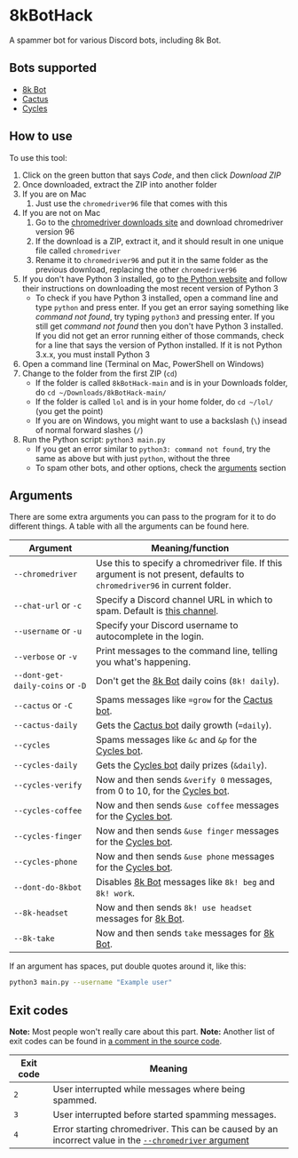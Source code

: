 # 8kBotHack
A spammer bot for various Discord bots, including 8k Bot.

## Bots supported
* [8k Bot](https://top.gg/bot/783346270290968606)
* [Cactus](https://cactus-bot.codingcactus.codes/)
* [Cycles](https://top.gg/bot/781939317450342470)

## How to use
To use this tool:

1. Click on the green button that says _Code_, and then click _Download ZIP_
2. Once downloaded, extract the ZIP into another folder
3. If you are on Mac
     1. Just use the `chromedriver96` file that comes with this
4. If you are not on Mac
     1. Go to the [chromedriver downloads site](https://chromedriver.chromium.org/downloads) and download chromedriver version 96
     2. If the download is a ZIP, extract it, and it should result in one unique file called `chromedriver`
     3. Rename it to `chromedriver96` and put it in the same folder as the previous download, replacing the other `chromedriver96`
5. If you don't have Python 3 installed, go to [the Python website](https://python.org) and follow their instructions on downloading the most recent version of Python 3
     - To check if you have Python 3 installed, open a command line and type `python` and press enter. If you get an error saying something like _command not found_, try typing `python3` and pressing enter. If you still get _command not found_ then you don't have Python 3 installed. If you did not get an error running either of those commands, check for a line that says the version of Python installed. If it is not Python 3.x.x, you must install Python 3
6. Open a command line (Terminal on Mac, PowerShell on Windows)
7. Change to the folder from the first ZIP (`cd`)
     - If the folder is called `8kBotHack-main` and is in your Downloads folder, do `cd ~/Downloads/8kBotHack-main/`
     - If the folder is called `lol` and is in your home folder, do `cd ~/lol/` (you get the point)
     - If you are on Windows, you might want to use a backslash (`\`) insead of normal forward slashes (`/`)
8. Run the Python script: `python3 main.py`
     - If you get an error similar to `python3: command not found`, try the same as above but with just `python`, without the three
     - To spam other bots, and other options, check the [arguments](#arguments) section

## Arguments
There are some extra arguments you can pass to the program for it to do different things.
A table with all the arguments can be found here.

| Argument                         | Meaning/function                                                                          |
| -------------------------------- | ----------------------------------------------------------------------------------------- |
| `--chromedriver`                 | Use this to specify a chromedriver file. If this argument is not present, defaults to `chromedriver96` in current folder. |
| `--chat-url` or `-c`             | Specify a Discord channel URL in which to spam. Default is [this channel](https://discord.com/channels/783422192720412694/910280045178810388). |
| `--username` or `-u`             | Specify your Discord username to autocomplete in the login.                               |
| `--verbose` or `-v`              | Print messages to the command line, telling you what's happening.                         |
| `--dont-get-daily-coins` or `-D` | Don't get the [8k Bot](https://top.gg/bot/783346270290968606) daily coins (`8k! daily`).  |
| `--cactus` or `-C`               | Spams messages like `=grow` for the [Cactus bot](https://cactus-bot.codingcactus.codes/). |
| `--cactus-daily`                 | Gets the [Cactus bot](https://cactus-bot.codingcactus.codes/) daily growth (`=daily`).    |
| `--cycles`                       | Spams messages like `&c` and `&p` for the [Cycles bot](https://top.gg/bot/781939317450342470). |
| `--cycles-daily`                 | Gets the [Cycles bot](https://top.gg/bot/781939317450342470) daily prizes (`&daily`).     |
| `--cycles-verify`                | Now and then sends `&verify 0` messages, from 0 to 10, for the [Cycles bot](https://top.gg/bot/781939317450342470). |
| `--cycles-coffee`                | Now and then sends `&use coffee` messages for the [Cycles bot](https://top.gg/bot/781939317450342470). |
| `--cycles-finger`                | Now and then sends `&use finger` messages for the [Cycles bot](https://top.gg/bot/781939317450342470). |
| `--cycles-phone`                 | Now and then sends `&use phone` messages for the [Cycles bot](https://top.gg/bot/781939317450342470). |
| `--dont-do-8kbot`                | Disables [8k Bot](https://top.gg/bot/783346270290968606) messages like `8k! beg` and `8k! work`. |
| `--8k-headset`                   | Now and then sends `8k! use headset` messages for [8k Bot](https://top.gg/bot/783346270290968606). |
| `--8k-take`                      | Now and then sends `take` messages for [8k Bot](https://top.gg/bot/783346270290968606).   |

If an argument has spaces, put double quotes around it, like this:
``` bash
python3 main.py --username "Example user"
```

## Exit codes
**Note:** Most people won't really care about this part.
**Note:** Another list of exit codes can be found in [a comment in the source code](main.py).

| Exit code | Meaning                                                                         |
| --------- | ------------------------------------------------------------------------------- |
| `2`       | User interrupted while messages where being spammed.                            |
| `3`       | User interrupted before started spamming messages.                              |
| `4`       | Error starting chromedriver. This can be caused by an incorrect value in the [`--chromedriver` argument](#arguments) |
